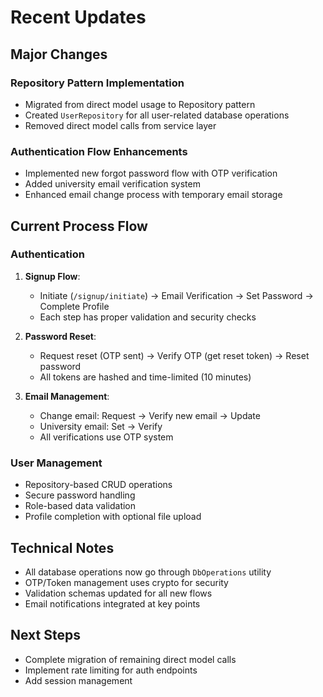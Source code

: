 # Recent Updates

## Major Changes

### Repository Pattern Implementation
- Migrated from direct model usage to Repository pattern
- Created `UserRepository` for all user-related database operations
- Removed direct model calls from service layer

### Authentication Flow Enhancements
- Implemented new forgot password flow with OTP verification
- Added university email verification system
- Enhanced email change process with temporary email storage

## Current Process Flow

### Authentication
1. **Signup Flow**:
   - Initiate (`/signup/initiate`) → Email Verification → Set Password → Complete Profile
   - Each step has proper validation and security checks

2. **Password Reset**:
   - Request reset (OTP sent) → Verify OTP (get reset token) → Reset password
   - All tokens are hashed and time-limited (10 minutes)

3. **Email Management**:
   - Change email: Request → Verify new email → Update
   - University email: Set → Verify
   - All verifications use OTP system

### User Management
- Repository-based CRUD operations
- Secure password handling
- Role-based data validation
- Profile completion with optional file upload

## Technical Notes
- All database operations now go through `DbOperations` utility
- OTP/Token management uses crypto for security
- Validation schemas updated for all new flows
- Email notifications integrated at key points

## Next Steps
- Complete migration of remaining direct model calls
- Implement rate limiting for auth endpoints
- Add session management 
